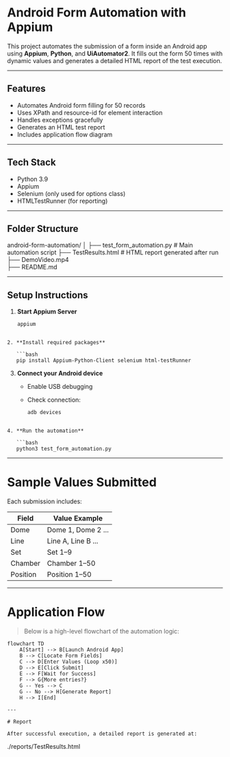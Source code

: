 # Android Form Automation with Appium

This project automates the submission of a form inside an Android app using **Appium**, **Python**, and **UiAutomator2**. It fills out the form 50 times with dynamic values and generates a detailed HTML report of the test execution.

---

## Features

- Automates Android form filling for 50 records
- Uses XPath and resource-id for element interaction
- Handles exceptions gracefully
- Generates an HTML test report
- Includes application flow diagram

---

## Tech Stack

- Python 3.9
- Appium
- Selenium (only used for options class)
- HTMLTestRunner (for reporting)

---

## Folder Structure

android-form-automation/
│
├── test\_form\_automation.py     # Main automation script
├── TestResults.html              # HTML report generated after run     
├── DemoVideo.mp4                           
├── README.md                   


---

## Setup Instructions

1. **Start Appium Server**
   ```bash
   appium
```

2. **Install required packages**

   ```bash
   pip install Appium-Python-Client selenium html-testRunner
````

3. **Connect your Android device**

   * Enable USB debugging
   * Check connection:

     ```bash
     adb devices
````

4. **Run the automation**

   ```bash
   python3 test_form_automation.py
````

---

# Sample Values Submitted

Each submission includes:

| Field    | Value Example      |
| -------- | ------------------ |
| Dome     | Dome 1, Dome 2 ... |
| Line     | Line A, Line B ... |
| Set      | Set 1–9            |
| Chamber  | Chamber 1–50       |
| Position | Position 1–50      |

---

# Application Flow

> Below is a high-level flowchart of the automation logic:

```mermaid
flowchart TD
    A[Start] --> B[Launch Android App]
    B --> C[Locate Form Fields]
    C --> D[Enter Values (Loop x50)]
    D --> E[Click Submit]
    E --> F[Wait for Success]
    F --> G{More entries?}
    G -- Yes --> C
    G -- No --> H[Generate Report]
    H --> I[End]

---

# Report

After successful execution, a detailed report is generated at:

```
./reports/TestResults.html
```



